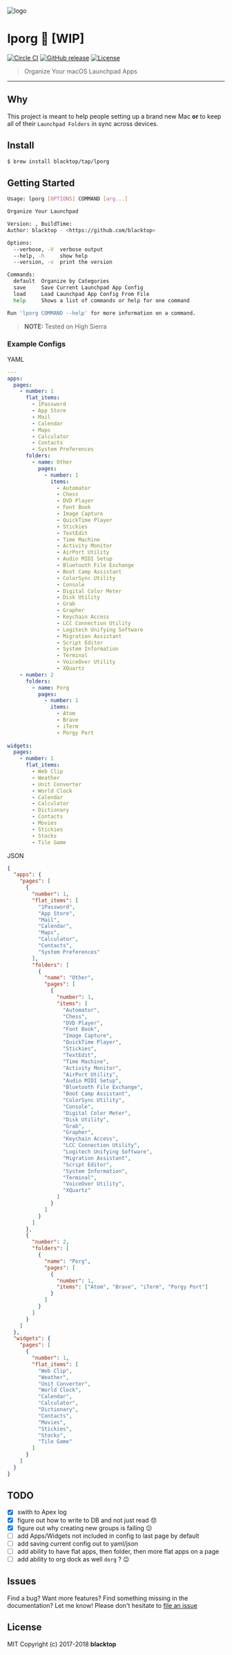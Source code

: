 ![logo](https://github.com/blacktop/lporg/raw/master/porg.jpeg)

# lporg :construction: [WIP]

[![Circle CI](https://circleci.com/gh/blacktop/lporg.png?style=shield)](https://circleci.com/gh/blacktop/lporg) [![GitHub release](https://img.shields.io/github/release/blacktop/lporg.svg)](https://github.com/https://github.com/blacktop/lporg/releases/releases) [![License](http://img.shields.io/:license-mit-blue.svg)](http://doge.mit-license.org)

> Organize Your macOS Launchpad Apps

--------------------------------------------------------------------------------

## Why

This project is meant to help people setting up a brand new Mac **or** to keep all of their `Launchpad Folders` in sync across devices.

## Install

```sh
$ brew install blacktop/tap/lporg
```

## Getting Started

```sh
Usage: lporg [OPTIONS] COMMAND [arg...]

Organize Your Launchpad

Version: , BuildTime:
Author: blacktop - <https://github.com/blacktop>

Options:
  --verbose, -V  verbose output
  --help, -h     show help
  --version, -v  print the version

Commands:
  default  Organize by Categories
  save     Save Current Launchpad App Config
  load     Load Launchpad App Config From File
  help     Shows a list of commands or help for one command

Run 'lporg COMMAND --help' for more information on a command.
```

> **NOTE:** Tested on High Sierra

### Example Configs

YAML

```yaml
---
apps:
  pages:
    - number: 1
      flat_items:
        - 1Password
        - App Store
        - Mail
        - Calendar
        - Maps
        - Calculator
        - Contacts
        - System Preferences
      folders:
        - name: Other
          pages:
            - number: 1        
              items:
                - Automator
                - Chess
                - DVD Player
                - Font Book
                - Image Capture
                - QuickTime Player
                - Stickies
                - TextEdit
                - Time Machine
                - Activity Monitor
                - AirPort Utility
                - Audio MIDI Setup
                - Bluetooth File Exchange
                - Boot Camp Assistant
                - ColorSync Utility
                - Console
                - Digital Color Meter
                - Disk Utility
                - Grab
                - Grapher
                - Keychain Access
                - LCC Connection Utility
                - Logitech Unifying Software
                - Migration Assistant
                - Script Editor
                - System Information
                - Terminal
                - VoiceOver Utility
                - XQuartz     
    - number: 2
      folders:
        - name: Porg
          pages:
            - number: 1        
              items:
                - Atom
                - Brave
                - iTerm
                - Porgy Port
    
widgets:
  pages:
    - number: 1
      flat_items:
        - Web Clip
        - Weather
        - Unit Converter
        - World Clock
        - Calendar
        - Calculator
        - Dictionary
        - Contacts
        - Movies
        - Stickies
        - Stocks
        - Tile Game
```

JSON

```json
{
  "apps": {
    "pages": [
      {
        "number": 1,
        "flat_items": [
          "1Password",
          "App Store",
          "Mail",
          "Calendar",
          "Maps",
          "Calculator",
          "Contacts",
          "System Preferences"
        ],
        "folders": [
          {
            "name": "Other",
            "pages": [
              {
                "number": 1,
                "items": [
                  "Automator",
                  "Chess",
                  "DVD Player",
                  "Font Book",
                  "Image Capture",
                  "QuickTime Player",
                  "Stickies",
                  "TextEdit",
                  "Time Machine",
                  "Activity Monitor",
                  "AirPort Utility",
                  "Audio MIDI Setup",
                  "Bluetooth File Exchange",
                  "Boot Camp Assistant",
                  "ColorSync Utility",
                  "Console",
                  "Digital Color Meter",
                  "Disk Utility",
                  "Grab",
                  "Grapher",
                  "Keychain Access",
                  "LCC Connection Utility",
                  "Logitech Unifying Software",
                  "Migration Assistant",
                  "Script Editor",
                  "System Information",
                  "Terminal",
                  "VoiceOver Utility",
                  "XQuartz"
                ]
              }
            ]
          }
        ]
      },
      {
        "number": 2,
        "folders": [
          {
            "name": "Porg",
            "pages": [
              {
                "number": 1,
                "items": ["Atom", "Brave", "iTerm", "Porgy Port"]
              }
            ]
          }
        ]
      }
    ]
  },
  "widgets": {
    "pages": [
      {
        "number": 1,
        "flat_items": [
          "Web Clip",
          "Weather",
          "Unit Converter",
          "World Clock",
          "Calendar",
          "Calculator",
          "Dictionary",
          "Contacts",
          "Movies",
          "Stickies",
          "Stocks",
          "Tile Game"
        ]
      }
    ]
  }
}
```

## TODO

- [x] swith to Apex log
- [x] figure out how to write to DB and not just read :disappointed:
- [x] figure out why creating new groups is failing :confused:
- [ ] add Apps/Widgets not included in config to last page by default
- [ ] add saving current config out to yaml/json
- [ ] add ability to have flat apps, then folder, then more flat apps on a page
- [ ] add ability to org dock as well `dorg` ? :wink:

## Issues

Find a bug? Want more features? Find something missing in the documentation? Let me know! Please don't hesitate to [file an issue](https://github.com/blacktop/lporg/issues/new)

## License

MIT Copyright (c) 2017-2018 **blacktop**
